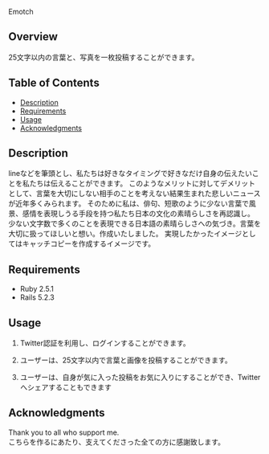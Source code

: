  Emotch

## Overview
25文字以内の言葉と、写真を一枚投稿することができます。

## Table of Contents
- [Description](#description)
- [Requirements](#requirements)
- [Usage](#usage)
- [Acknowledgments](#acknowledgments)

## Description
lineなどを筆頭とし、私たちは好きなタイミングで好きなだけ自身の伝えたいことを私たちは伝えることができます。
このようなメリットに対してデメリットとして、言葉を大切にしない相手のことを考えない結果生まれた悲しいニュースが近年多くみられます。
そのために私は、俳句、短歌のように少ない言葉で風景、感情を表現しうる手段を持つ私たち日本の文化の素晴らしさを再認識し。
少ない文字数で多くのことを表現できる日本語の素晴らしさへの気づき。言葉を大切に扱ってほしいと想い。作成いたしました。
実現したかったイメージとしてはキャッチコピーを作成するイメージです。

## Requirements
* Ruby  2.5.1
* Rails 5.2.3

## Usage
1. Twitter認証を利用し、ログインすることができます。
  
2. ユーザーは、25文字以内で言葉と画像を投稿することができます。

3. ユーザーは、自身が気に入った投稿をお気に入りにすることができ、Twitterへシェアすることもできます

## Acknowledgments
Thank you to all who support me.  
こちらを作るにあたり、支えてくださった全ての方に感謝致します。
